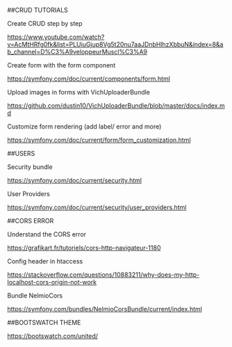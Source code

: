 ##CRUD TUTORIALS

Create CRUD step by step

https://www.youtube.com/watch?v=AcMtHRfg0fk&list=PLUiuGjup8Vg5t20nu7aaJDnbHlhzXbbuN&index=8&ab_channel=D%C3%A9veloppeurMuscl%C3%A9

Create form with the form component

https://symfony.com/doc/current/components/form.html

Upload images in forms with VichUploaderBundle

https://github.com/dustin10/VichUploaderBundle/blob/master/docs/index.md

Customize form rendering (add label/ error and more)

https://symfony.com/doc/current/form/form_customization.html


##USERS

Security bundle

https://symfony.com/doc/current/security.html

User Providers

https://symfony.com/doc/current/security/user_providers.html


##CORS ERROR

Understand the CORS error

https://grafikart.fr/tutoriels/cors-http-navigateur-1180

Config header in htaccess

https://stackoverflow.com/questions/10883211/why-does-my-http-localhost-cors-origin-not-work

Bundle NelmioCors

https://symfony.com/bundles/NelmioCorsBundle/current/index.html



##BOOTSWATCH THEME

https://bootswatch.com/united/



